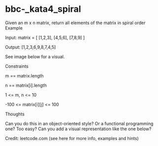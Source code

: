 # bbc-_kata4_spiral
Given an m x n matrix, return all elements of the matrix in spiral order
Example

Input: matrix = [ [1,2,3], [4,5,6], [7,8,9] ]

Output: [1,2,3,6,9,8,7,4,5]

See image below for a visual.

Constraints

m == matrix.length

n == matrix[i].length

1 <= m, n <= 10

-100 <= matrix[i][j] <= 100

Thoughts

Can you do this in an object-oriented style? 
Or a functional programming one?
Too easy? Can you add a visual representation like the one below?
 

Credit: leetcode.com (see here for more info, examples and hints)
